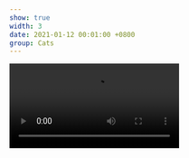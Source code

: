 ```yaml
---
show: true
width: 3
date: 2021-01-12 00:01:00 +0800
group: Cats
---
```

<video controls class="w-100 rounded" preload="metadata" style="max-height: 500px;">
  <source src="{{ '/assets/images/cat/catvid2.mp4' | relative_url }}" type="video/mp4">
</video>
